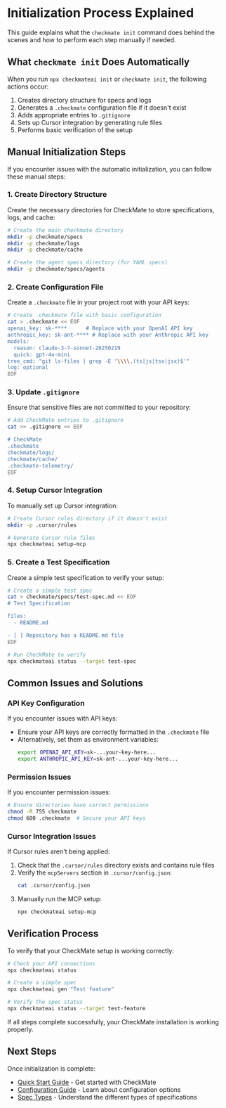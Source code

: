 # Initialization Process Explained

This guide explains what the `checkmate init` command does behind the scenes and how to perform each step manually if needed.

## What `checkmate init` Does Automatically

When you run `npx checkmateai init` or `checkmate init`, the following actions occur:

1. Creates directory structure for specs and logs
2. Generates a `.checkmate` configuration file if it doesn't exist
3. Adds appropriate entries to `.gitignore`
4. Sets up Cursor integration by generating rule files
5. Performs basic verification of the setup

## Manual Initialization Steps

If you encounter issues with the automatic initialization, you can follow these manual steps:

### 1. Create Directory Structure

Create the necessary directories for CheckMate to store specifications, logs, and cache:

```bash
# Create the main checkmate directory
mkdir -p checkmate/specs
mkdir -p checkmate/logs
mkdir -p checkmate/cache

# Create the agent specs directory (for YAML specs)
mkdir -p checkmate/specs/agents
```

### 2. Create Configuration File

Create a `.checkmate` file in your project root with your API keys:

```bash
# Create .checkmate file with basic configuration
cat > .checkmate << EOF
openai_key: sk-****      # Replace with your OpenAI API key
anthropic_key: sk-ant-**** # Replace with your Anthropic API key
models:
  reason: claude-3-7-sonnet-20250219
  quick: gpt-4o-mini
tree_cmd: "git ls-files | grep -E '\\\\.(ts|js|tsx|jsx)$'"
log: optional
EOF
```

### 3. Update `.gitignore`

Ensure that sensitive files are not committed to your repository:

```bash
# Add CheckMate entries to .gitignore
cat >> .gitignore << EOF

# CheckMate
.checkmate
checkmate/logs/
checkmate/cache/
.checkmate-telemetry/
EOF
```

### 4. Setup Cursor Integration

To manually set up Cursor integration:

```bash
# Create Cursor rules directory if it doesn't exist
mkdir -p .cursor/rules

# Generate Cursor rule files
npx checkmateai setup-mcp
```

### 5. Create a Test Specification

Create a simple test specification to verify your setup:

```bash
# Create a simple test spec
cat > checkmate/specs/test-spec.md << EOF
# Test Specification

files:
  - README.md

- [ ] Repository has a README.md file
EOF

# Run CheckMate to verify
npx checkmateai status --target test-spec
```

## Common Issues and Solutions

### API Key Configuration

If you encounter issues with API keys:

- Ensure your API keys are correctly formatted in the `.checkmate` file
- Alternatively, set them as environment variables:
  ```bash
  export OPENAI_API_KEY=sk-...your-key-here...
  export ANTHROPIC_API_KEY=sk-ant-...your-key-here...
  ```

### Permission Issues

If you encounter permission issues:

```bash
# Ensure directories have correct permissions
chmod -R 755 checkmate
chmod 600 .checkmate  # Secure your API keys
```

### Cursor Integration Issues

If Cursor rules aren't being applied:

1. Check that the `.cursor/rules` directory exists and contains rule files
2. Verify the `mcpServers` section in `.cursor/config.json`:
   ```bash
   cat .cursor/config.json
   ```
3. Manually run the MCP setup:
   ```bash
   npx checkmateai setup-mcp
   ```

## Verification Process

To verify that your CheckMate setup is working correctly:

```bash
# Check your API connections
npx checkmateai status

# Create a simple spec
npx checkmateai gen "Test feature"

# Verify the spec status
npx checkmateai status --target test-feature
```

If all steps complete successfully, your CheckMate installation is working properly.

## Next Steps

Once initialization is complete:

- [Quick Start Guide](wiki/Quick-Start-Guide.md) - Get started with CheckMate
- [Configuration Guide](wiki/Configuration-Guide.md) - Learn about configuration options
- [Spec Types](wiki/Spec-Types.md) - Understand the different types of specifications 
